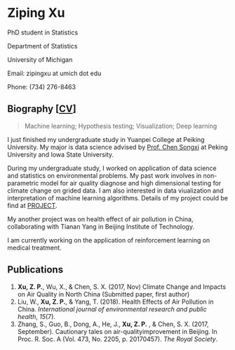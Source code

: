 # Ziping Xu

PhD student in Statistics

Department of Statistics

University of Michigan

Email: zipingxu at umich dot edu

Phone: (734) 276-8463

## Biography [[CV](https://github.com/ZipingXu/ZipingXu.github.io/blob/master/ZipingXu.pdf)]

> Machine learning; Hypothesis testing; Visualization; Deep learning

I just finished my undergraduate study in Yuanpei College at Peiking University. My major is data science advised by [Prof. Chen Songxi](http://songxichen.gsm.pku.edu.cn/index.php/Index/User) at Peking University and Iowa State University.

During my undergraduate study, I worked on application of data science and statistics on environmental problems. My past work involves in non-parametric model for air quality diagnose and high dimensional testing for climate change on grided data. I am also interested in data viualization and interpretation of machine learning algorithms. Details of my project could be find at [PROJECT](https://zipingxu.github.io/projects/).

My another project was on health effect of air pollution in China, collaborating with Tianan Yang in Beijing Institute of Technology. 

I am currently working on the application of reinforcement learning on medical treatment.

## Publications

1. **Xu, Z. P.**, Wu, X., & Chen, S. X. (2017, Nov) Climate Change and Impacts on Air Quality in North China (Submitted paper, first author)
2. Liu, W., **Xu, Z. P.**, & Yang, T. (2018). Health Effects of Air Pollution in China. *International journal of environmental research and public health*, *15*(7).
3. Zhang, S., Guo, B., Dong, A., He, J., **Xu, Z. P.** , & Chen, S. X. (2017, September). Cautionary tales on air-qualityimprovement in Beijing. In Proc. R. Soc. A (Vol. 473, No. 2205, p. 20170457). *The Royal Society*.

